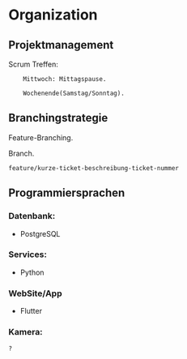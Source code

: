 # Organization

## Projektmanagement
Scrum
    Treffen:

        Mittwoch: Mittagspause.

        Wochenende(Samstag/Sonntag).


## Branchingstrategie
Feature-Branching.

Branch.

    feature/kurze-ticket-beschreibung-ticket-nummer

## Programmiersprachen
### Datenbank:
- PostgreSQL

### Services:
- Python

### WebSite/App
- Flutter

### Kamera:
    ?
